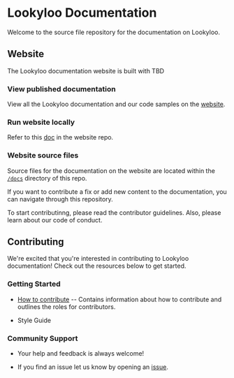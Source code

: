 # Lookyloo Documentation
Welcome to the source file repository for the documentation on Lookyloo.


## Website
The Lookyloo documentation website is built with TBD


### View published documentation
View all the Lookyloo documentation and our code samples on the
[website]().


### Run website locally
Refer to this [doc]() in the website repo.

### Website source files
Source files for the documentation on the website are located within the
[`/docs`](./docs) directory of this repo.

If you want to contribute a fix or add new content to the documentation, you can
navigate through this repository. 

To start contributinng, please read the contributor guidelines. Also, please learn
about our code of conduct.


## Contributing
We're excited that you're interested in contributing to Lookyloo documentation! Check out the resources below to get started.


### Getting Started
- [How to contribute](TBD) -- Contains information about how
  to contribute and outlines the roles for contributors.

- Style Guide


### Community Support
- Your help and feedback is always welcome!

- If you find an issue let us know by opening an [issue](TBD). 

